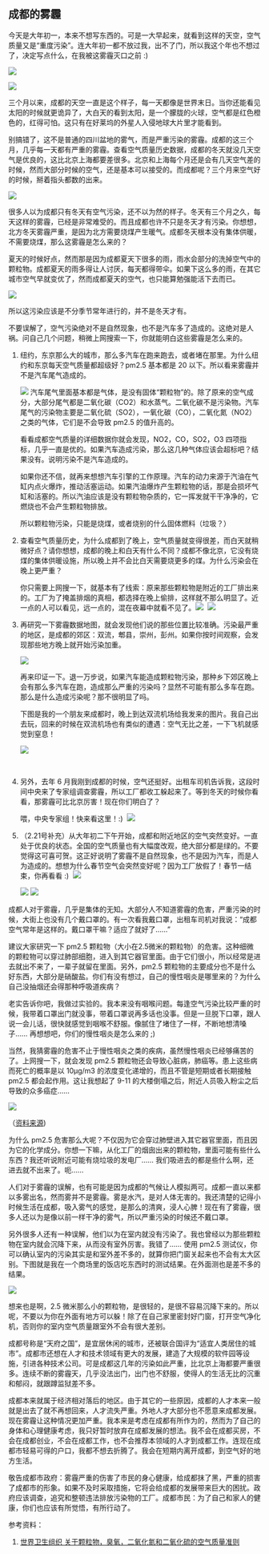 ## 成都的雾霾

今天是大年初一，本来不想写东西的。可是一大早起来，就看到这样的天空，空气质量又是“重度污染”。连大年初一都不放过我，出不了门，所以我这个年也不想过了，决定写点什么，在我被这雾霾灭口之前 :)

![](http://www.yinwang.org/images/chengdu-air.jpg)

![](http://www.yinwang.org/images/chengdu-heavy-polution.jpg)

三个月以来，成都的天空一直是这个样子，每一天都像是世界末日。当你还能看见太阳的时候就更诡异了，大白天的看到太阳，是一个朦胧的火球，空气都是红色橙色的，红得可怕。这只有在好莱坞的外星人入侵地球大片里才能看到。

别搞错了，这不是普通的四川盆地的雾气，而是严重污染的雾霾。成都的这三个月，几乎每一天都有严重的雾霾。查看空气质量历史数据，成都的冬天就没几天空气是优良的，这比北京上海都要差很多。北京和上海每个月还是会有几天空气差的时候，然而大部分时候的空气，还是基本可以接受的。而成都呢？三个月来空气好的时候，掰着指头都数的出来。

![](http://www.yinwang.org/images/chengdu-air-history.jpg)

很多人以为成都只有冬天有空气污染，还不以为然的样子。冬天有三个月之久，每天这样的雾霾，已经是非常难受的。而且成都也许不只是冬天才有污染。你想想，北方冬天雾霾严重，是因为北方需要烧煤产生暖气。成都冬天根本没有集体供暖，不需要烧煤，那么这雾霾是怎么来的？

夏天的时候好点，然而那是因为成都夏天下很多的雨，雨水会部分的洗掉空气中的颗粒物。成都夏天的雨多得让人讨厌，每天都得带伞。如果下这么多的雨，在其它城市空气早就变优了，然而成都夏天的空气，也只能算勉强能活下去而已。

![](http://www.yinwang.org/images/chengdu-air-summer.jpg)

所以这污染应该是不分季节常年进行的，并不是冬天才有。

不要误解了，空气污染绝对不是自然现象，也不是汽车多了造成的。这绝对是人祸。问自己几个问题，稍微上网搜索一下，你就能明白这些雾霾是怎么来的。

1.  纽约，东京那么大的城市，那么多汽车在跑来跑去，或者堵在那里。为什么纽约和东京每天空气质量都超级好？pm2.5 基本都是 20 以下。所以看来雾霾并不是汽车尾气造成的。

    ![](http://www.yinwang.org/images/new-york-air.jpg) 汽车尾气里面基本都是气体，是没有固体“颗粒物”的。除了原来的空气成分，大部分尾气都是二氧化碳（CO2）和水蒸气。二氧化碳不是污染物。汽车尾气的污染物主要是二氧化硫（SO2），一氧化碳（CO），二氧化氮（NO2）之类的气体，它们是不会导致 pm2.5 的值升高的。

    看看成都空气质量的详细数据你就会发现，NO2，CO，SO2，O3 四项指标，几乎一直是优的。如果汽车造成污染，那么这几种气体应该会超标吧？结果没有。说明污染不是汽车造成的。

    如果你还不信，就再来想想汽车引擎的工作原理。汽车的动力来源于汽油在气缸内点火爆炸，推动活塞运动。如果汽油爆炸产生颗粒物的话，那是会损坏气缸和活塞的。所以汽油应该是没有颗粒物杂质的，它一挥发就干干净净的，它燃烧也不会产生颗粒物排放。

    所以颗粒物污染，只能是烧煤，或者烧别的什么固体燃料（垃圾？）

2.  查看空气质量历史，为什么成都到了晚上，空气质量就变得很差，而白天就稍微好点？请你想想，成都的晚上和白天有什么不同？成都不像北京，它没有烧煤的集体供暖设施，所以晚上并不会比白天需要烧更多的煤。为什么污染会在晚上更严重？ ​

    你只需要上网搜一下，就基本有了线索：原来那些颗粒物是附近的工厂排出来的。工厂为了掩盖排烟的真相，都选择在晚上偷排，这样就不那么明显了。近一点的人可以看见，远一点的，混在夜幕中就看不见了。 ​ ![](http://www.yinwang.org/images/chengdu-air-cause1.jpg) ​ ![](http://www.yinwang.org/images/chengdu-air-cause2.jpg)

3.  再研究一下雾霾数据地图，就会发现他们说的那些位置比较准确。污染最严重的地区，是成都的郊区：双流，郫县，崇州，彭州。如果你按时间观察，会发现那些地方晚上就开始污染加重。

    ![](http://www.yinwang.org/images/chengdu-air-map.jpg)

    再来印证一下。退一万步说，如果汽车能造成颗粒物污染，那种乡下郊区晚上会有那么多汽车在跑，造成那么严重的污染吗？显然不可能有那么多车在跑。那么是什么造成污染呢？那不很明显了吗。

    下图是我的一个朋友来成都时，晚上到达双流机场给我发来的图片。我自己出去玩，回来的时候在双流机场也有类似的遭遇：空气无比之差，一下飞机就感觉到窒息！

    ![](http://www.yinwang.org/images/shuangliu-air.jpg)

    ​

4.  另外，去年 6 月我刚到成都的时候，空气还挺好。出租车司机告诉我，这段时间中央来了专家组调查雾霾，所以工厂都收工躲起来了。等到冬天的时候你看看，那雾霾可比北京厉害！现在你们明白了？ ​

    喂，中央专家组！快来看这里！:) ​ ![](http://www.yinwang.org/images/chengdu-air-cause3.jpg)

5.  （2.21号补充）从大年初二下午开始，成都和附近地区的空气突然变好。一直处于优良的状态。全国的空气质量也有大幅度改观，绝大部分都是绿的。不要觉得这可喜可贺。这正好说明了雾霾不是自然现象，也不是因为汽车，而是人为造成的。想想为什么春节空气会突然变好呢？因为工厂放假了！春节一结束，你再看看 :) ​ ![](http://www.yinwang.org/images/new-year-chengdu-air.jpg) ​

    ![](http://www.yinwang.org/images/new-year-china-air.jpg) ​ ![](http://www.yinwang.org/images/new-year-chengdu-air-history.jpg) ​

成都人对于雾霾，几乎是集体的无知。大部分人不知道雾霾的危害，严重污染的时候，大街上也没有几个戴口罩的。有一次看我戴口罩，出租车司机对我说：“成都空气常年是这样的。戴口罩干嘛？适应了就好了……”

建议大家研究一下 pm2.5 颗粒物（大小在2.5微米的颗粒物）的危害。这种细微的颗粒物可以穿过肺部细胞，进入到其它器官里面。由于它们很小，所以经常是进去就出不来了，一辈子就留在里面。另外，pm2.5 颗粒物的主要成分也不是什么好东西，大部分是硝酸盐。你们有没有想过，自己的慢性咽炎是哪里来的？为什么自己没抽烟还会得那种呼吸道疾病？

老实告诉你吧，我做过实验的。我本来没有咽喉问题。每逢空气污染比较严重的时候，我带着口罩出门就没事，带着口罩说再多话也没事。但是一旦脱下口罩，跟人说一会儿话，很快就感觉到咽喉不舒服。像腻住了堵住了一样，不断地想清嗓子…… 再想想吧，你们的慢性咽炎是怎么来的 ;)

当然，我猜雾霾的危害不止于慢性咽炎之类的疾病，虽然慢性咽炎已经够痛苦的了。上网搜一下，就会发现 pm2.5 颗粒物还会导致心脏病，肺癌等。患上这些病而死亡的概率是以 10μg/m3 的浓度变化递增的，而且不管是短期或者长期接触 pm2.5 都会起作用。这让我想起了 9-11 的大楼倒塌之后，附近人员吸入粉尘之后导致的众多癌症……

![](http://www.yinwang.org/images/pm-health-effect.jpg)

（[资料来源](https://www.arb.ca.gov/research/health/healthup/may02.pdf))

为什么 pm2.5 危害那么大呢？不仅因为它会穿过肺壁进入其它器官里面，而且因为它的化学成分。你想一下嘛，从化工厂的烟囱出来的颗粒物，里面可能有些什么东西？我还听说附近可能有烧垃圾的发电厂…… 我们吸进去的都是些什么啊，还进去就不出来了。呃……

人们对于雾霾的误解，也有可能是因为成都的气候让人模拟两可。成都一直以来都以多雾出名，然而雾并不是雾霾。雾是水汽，是对人体无害的。我还清楚的记得小时候生活在成都，吸入雾气的感觉，是那么的清爽，浸人心脾！现在有了雾霾，很多人还以为是像以前一样干净的雾气，所以严重污染的时候还不戴口罩。

另外很多人还有一种误解，他们以为在室内就没有污染了。我也曾经以为那些颗粒物在室内就会沉降下来，从而没有室外厉害。我错了…… 使用 pm2.5 测试仪，你可以确认室内的污染其实是和室外差不多的，就算你把门窗关起来也不会有太大区别。下图就是我在一个商场里的饭店吃东西时的测试结果。在外面测也是差不多的结果。

![](http://www.yinwang.org/images/indoor-air-quality.jpg)

想来也是啊，2.5 微米那么小的颗粒物，是很轻的，是很不容易沉降下来的。所以呢，不要以为你在外面有地方可以躲！除了在自己家里密封好门窗，打开空气净化机，否则你的室内空气质量跟室外不会有很大差别。

成都号称是“天府之国”，是宜居休闲的城市，还被联合国评为“适宜人类居住的城市”。成都市还想在人才和技术领域有更大的发展，建造了大规模的软件园等设施，引进各种技术公司。可是成都这几年的污染如此严重，比北京上海都要严重很多。连续不断的雾霾天，几乎没法出门，出门也不舒服，使得人的生活无比的沉重和郁闷，就跟蹲监狱差不多。

成都本来就属于经济相对落后的地区。由于其它的一些原因，成都的人才本来一般就是出去了就不再想回来，人才流失严重。外地人才大部分也不愿意来成都发展。现在雾霾让这种情况更加严重。我本来是考虑在成都有所作为的，然而为了自己的身体和心理健康考虑，我只好暂时放弃在成都发展的想法。我不会在成都买房，不会在成都创业，不会在成都工作，也不会推荐本领域的人才到成都工作。连现在成都市轻易可得的户口，我都不想去折腾了。我会在短期内离开成都，到空气好的地方生活。

敬告成都市政府：雾霾严重的伤害了市民的身心健康，给成都抹了黑，严重的损害了成都市的形象。如果不及时采取措施，它将会给成都的发展带来巨大的困扰。政府应该调查，追究和整顿违法排放污染物的工厂。成都市民：为了自己和家人的健康，你们也应该有所觉悟，有所行动了。

参考资料：

1.  [世界卫生组织 关于颗粒物，臭氧，二氧化氮和二氧化硫的空气质量准则](http://apps.who.int/iris/bitstream/10665/69477/3/WHO_SDE_PHE_OEH_06.02_chi.pdf)
